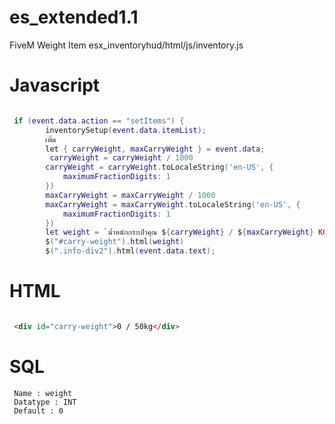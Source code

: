 # es_extended1.1

FiveM Weight Item
esx_inventoryhud/html/js/inventory.js

# Javascript
```lua

 if (event.data.action == "setItems") {
        inventorySetup(event.data.itemList);
        เพิ่ม
        let { carryWeight, maxCarryWeight } = event.data;
         carryWeight = carryWeight / 1000
        carryWeight = carryWeight.toLocaleString('en-US', {
            maximumFractionDigits: 1
        })
        maxCarryWeight = maxCarryWeight / 1000
        maxCarryWeight = maxCarryWeight.toLocaleString('en-US', {
            maximumFractionDigits: 1
        })
        let weight = `นํ้าหนักกระเป๋าคุณ ${carryWeight} / ${maxCarryWeight} KG`
		$("#carry-weight").html(weight)
		$(".info-div2").html(event.data.text);
```

# HTML
```html

 <div id="carry-weight">0 / 50kg</div>
```

# SQL
```
 Name : weight
 Datatype : INT
 Default : 0
```
